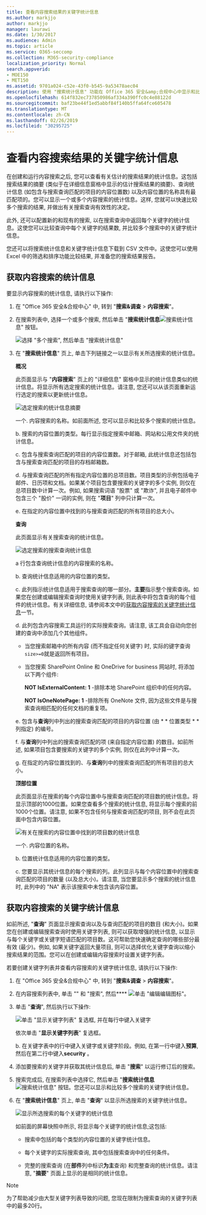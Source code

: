 ```yaml
---
title: 查看内容搜索结果的关键字统计信息
ms.author: markjjo
author: markjjo
manager: laurawi
ms.date: 1/30/2017
ms.audience: Admin
ms.topic: article
ms.service: O365-seccomp
ms.collection: M365-security-compliance
localization_priority: Normal
search.appverid:
- MOE150
- MET150
ms.assetid: 9701a024-c52e-43f0-b545-9a53478aec04
description: 使用 "搜索统计信息" 功能在 Office 365 安全&amp;合规中心中显示和比较多个内容搜索的统计信息。您还可以在创建或编辑搜索查询时配置关键字列表, 以获取增强的统计信息, 以显示与每个关键字或关键字短语匹配的项目数。
ms.openlocfilehash: 614f832ec737850986af334a390ffc0c4e88122d
ms.sourcegitcommit: baf23be44f1ed5abbf84f140b5ffa64fce605478
ms.translationtype: MT
ms.contentlocale: zh-CN
ms.lasthandoff: 02/26/2019
ms.locfileid: "30295725"
---
```

# <a name="view-keyword-statistics-for-content-search-results"></a>查看内容搜索结果的关键字统计信息

在创建和运行内容搜索之后, 您可以查看有关估计的搜索结果的统计信息。这包括搜索结果的摘要 (类似于在详细信息窗格中显示的估计搜索结果的摘要)、查询统计信息 (如包含与搜索查询匹配的项目的内容位置数) 以及内容位置的名称具有最匹配项的。您可以显示一个或多个内容搜索的统计信息。这样, 您就可以快速比较多个搜索的结果, 并做出有关搜索查询有效性的决定。
  
此外, 还可以配置新的和现有的搜索, 以在搜索查询中返回每个关键字的统计信息。这使您可以比较查询中每个关键字的结果数, 并比较多个搜索中的关键字统计信息。
  
您还可以将搜索统计信息和关键字统计信息下载到 CSV 文件中。这使您可以使用 Excel 中的筛选和排序功能比较结果, 并准备您的搜索结果报告。
  
## <a name="get-statistics-for-content-searches"></a>获取内容搜索的统计信息

要显示内容搜索的统计信息, 请执行以下操作:
  
1. 在 "Office 365 安全&amp;合规中心" 中, 转到 "**搜索&amp;调查** \> **内容搜索**"。
    
2. 在搜索列表中, 选择一个或多个搜索, 然后单击 "**搜索统计信息**![搜索统计](media/9bf56d43-25bf-4f53-a4be-f4d55102310c.png)信息" 按钮。
    
    ![选择 "多个搜索", 然后单击 "搜索统计信息"](media/1195c6c3-2e00-469d-8c29-85c1c7ebe6c7.png)
  
3. 在 "**搜索统计信息**" 页上, 单击下列链接之一以显示有关所选搜索的统计信息。 
    
    **概况**
    
    此页面显示与 "**内容搜索**" 页上的 "详细信息" 窗格中显示的统计信息类似的统计信息。将显示所有选定搜索的统计信息。请注意, 您还可以从该页面重新运行选定的搜索以更新统计信息。 
    
    ![选定搜索的统计信息摘要](media/abb663eb-b3d6-4f4c-a99f-55d20b0848af.png)
  
    一个. 内容搜索的名称。如前面所述, 您可以显示和比较多个搜索的统计信息。
    
    b. 搜索的内容位置的类型。每行显示指定搜索中邮箱、网站和公用文件夹的统计信息。
    
    c. 包含与搜索查询匹配的项目的内容位置数。对于邮箱, 此统计信息还包括包含与搜索查询匹配的项目的存档邮箱数。
    
    d. 与搜索查询匹配的所有指定内容位置的总项目数。项目类型的示例包括电子邮件、日历项和文档。如果某个项目包含要搜索的关键字的多个实例, 则仅在总项目数中计算一次。例如, 如果搜索词语 "股票" 或 "欺诈", 并且电子邮件中包含三个 "股价" 一词的实例, 则在 "**项目**" 列中只计算一次。 
    
    e. 在指定的内容位置中找到的与搜索查询匹配的所有项目的总大小。 
    
    **查询**
    
    此页面显示有关搜索查询的统计信息。
    
    ![选定搜索的搜索查询统计信息](media/dc817526-dfb9-43d3-a14c-4c58077eb7bb.png)
  
    a 行包含查询统计信息的内容搜索的名称。
    
    b. 查询统计信息适用的内容位置的类型。
    
    c. 此列指示统计信息适用于搜索查询的哪一部分。**主要**指示整个搜索查询。如果您在创建或编辑搜索查询时使用关键字列表, 则此表中将包含查询的每个组件的统计信息。有关详细信息, 请参阅本文中的[获取内容搜索的关键字统计信息](#get-keyword-statistics-for-content-searches)一节。 
    
    d. 此列包含内容搜索工具运行的实际搜索查询。请注意, 该工具会自动向您创建的查询中添加几个其他组件。 

    - 当您搜索邮箱中的所有内容 (而不指定任何关键字) 时, 实际的键字查询`size>=0`就是返回所有项目。 
    
     - 当您搜索 SharePoint Online 和 OneDrive for business 网站时, 将添加以下两个组件:
    
          **NOT IsExternalContent: 1** -排除本地 SharePoint 组织中的任何内容。 
    
          **NOT IsOneNotePage: 1** -排除所有 OneNote 文件, 因为这些文件是与搜索查询相匹配的任何文档的重复项。 

    
    e. 包含与**查询**列中列出的搜索查询匹配的项目的内容位置 (由 * * 位置类型 * * 列指定) 的编号。 
    
    f. 与**查询**列中列出的搜索查询匹配的项 (来自指定内容位置) 的数目。如前所述, 如果项目包含要搜索的关键字的多个实例, 则仅在此列中计算一次。 
    
    g. 在指定的内容位置找到的、与**查询**列中的搜索查询匹配的所有项目的总大小。 
    
    **顶部位置**
    
    此页面显示在搜索的每个内容位置中与搜索查询匹配的项目数的统计信息。将显示顶部的1000位置。如果您查看多个搜索的统计信息, 将显示每个搜索的前1000个位置。请注意, 如果不包含任何与搜索查询匹配的项目, 则不会在此页面中包含内容位置。
    
    ![有关在搜索的内容位置中找到的项目数的统计信息](media/35a820b0-85d9-45d1-9a0c-c74bec803e67.png)
  
    一个. 内容位置的名称。
    
    b. 位置统计信息适用的内容位置的类型。
    
    c. 您要显示其统计信息的每个搜索的列。此列显示与每个内容位置中的搜索查询匹配的项目的数量 (以及总大小)。请注意, 当您要显示多个搜索的统计信息时, 此列中的 "NA" 表示该搜索中未包含该内容位置。 

## <a name="get-keyword-statistics-for-content-searches"></a>获取内容搜索的关键字统计信息

如前所述, "**查询**" 页面显示搜索查询以及与查询匹配的项目的数目 (和大小)。如果您在创建或编辑搜索查询时使用关键字列表, 则可以获取增强的统计信息, 以显示与每个关键字或关键字短语匹配的项目数。这可帮助您快速确定查询的哪些部分最有效 (最少)。例如, 如果关键字返回大量项目, 则可以选择优化关键字查询以缩小搜索结果的范围。您可以在创建或编辑内容搜索时设置关键字列表。 




  
若要创建关键字列表并查看内容搜索的关键字统计信息, 请执行以下操作:
  
1. 在 "Office 365 安全&amp;合规中心" 中, 转到 "**搜索&amp;调查** \> **内容搜索**"。
    
2. 在内容搜索列表中, 单击 "" 和 "搜索", 然后**** ![单击 "编辑](media/ebd260e4-3556-4fb0-b0bb-cc489773042c.gif)编辑图标"。
    
3. 单击 "**查询**", 然后执行以下操作: 
    
    ![单击 "显示关键字列表" 复选框, 并在每行中键入关键字](media/73ef46dd-3d5c-415d-b5e7-c3559caaafe2.png)
  
    依次单击 "**显示关键字列表**" 复选框。 
    
    b. 在关键字表中的行中键入关键字或关键字阶段。例如, 在第一行中键入**预算**, 然后在第二行中键入**security** 。 
    
4. 添加要搜索的关键字并获取其统计信息后, 单击 "**搜索**" 以运行修订后的搜索。 
    
5. 搜索完成后, 在搜索列表中选择它, 然后单击 "**搜索统计信息** ![搜索统计信息" 按钮](media/9bf56d43-25bf-4f53-a4be-f4d55102310c.png)。您还可以显示和比较多个搜索的关键字统计信息。
    
6. 在 "**搜索统计信息**" 页上, 单击 "**查询**" 以显示所选搜索的关键字统计信息。 
    
    ![显示所选搜索的每个关键字的统计信息](media/e7910fa9-af93-4df9-92d0-e1e3e089e14f.png)
  
    如前面的屏幕快照中所示, 将显示每个关键字的统计信息;这包括: 
    
    - 搜索中包括的每个类型的内容位置的关键字统计信息。
    
    - 每个关键字的实际搜索查询, 其中包括搜索查询中的任何条件。 
    
    - 完整的搜索查询 (在**部件**列中标识**为主**查询) 和完整查询的统计信息。请注意, "**摘要**" 页面上显示的是相同的统计信息。 

> [!NOTE]
> 为了帮助减少由大型关键字列表导致的问题, 您现在限制为搜索查询的关键字列表中的最多20行。
